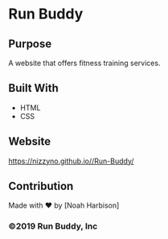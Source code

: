 # Run Buddy

## Purpose
A website that offers fitness training services.

## Built With
* HTML
* CSS

## Website
https://nizzyno.github.io//Run-Buddy/

## Contribution
Made with ❤️ by [Noah Harbison]

### ©️2019 Run Buddy, Inc